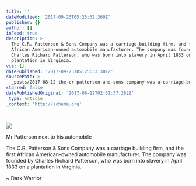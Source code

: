 ```yaml
---
title: ''
dateModified: '2017-09-23T05:25:32.360Z'
publisher: {}
author: []
inFeed: true
description: >-
  The C.R. Patterson & Sons Company was a carriage building firm, and the first
  African American-owned automobile manufacturer. The company was founded by
  Charles Richard Patterson, who was born into slavery in April 1833 on a
  plantation in Virginia.
via: {}
datePublished: '2017-09-23T05:25:33.301Z'
sourcePath: >-
  _posts/2017-08-12-the-cr-patterson-and-sons-company-was-a-carriage-building-fi.md
starred: false
datePublishedOriginal: '2017-08-12T02:31:37.282Z'
_type: Article
_context: 'http://schema.org'

---
```

<article style=""><img src="https://the-grid-user-content.s3-us-west-2.amazonaws.com/7ff683f3-2be2-4b53-b67e-90b971e28e95.jpg" /><p>Mr Patterson next to his automobile </p></article>

The C.R. Patterson & Sons Company was a carriage building firm, and the first African American-owned automobile manufacturer. The company was founded by Charles Richard Patterson, who was born into slavery in April 1833 on a plantation in Virginia.

~ Dark Warrior